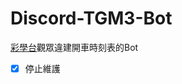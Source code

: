 # Discord-TGM3-Bot
[彩學台](https://www.twitch.tv/tetristhegrandmaster3)觀眾違建開車時刻表的Bot </br>

- [x] 停止維護
